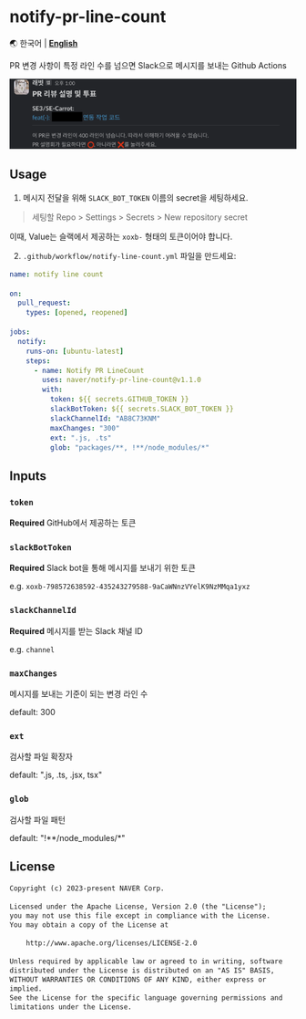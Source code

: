 # notify-pr-line-count

🌏 한국어 | [**English**](README.en.md)

PR 변경 사항이 특정 라인 수를 넘으면 Slack으로 메시지를 보내는 Github Actions

![img1.png](img1.png)

## Usage

1. 메시지 전달을 위해 `SLACK_BOT_TOKEN` 이름의 secret을 세팅하세요.

> 세팅할 Repo > Settings > Secrets > New repository secret

이때, Value는 슬랙에서 제공하는 `xoxb-` 형태의 토큰이어야 합니다.

2. `.github/workflow/notify-line-count.yml` 파일을 만드세요:

```yml
name: notify line count

on:
  pull_request:
    types: [opened, reopened]
    
jobs:
  notify:
    runs-on: [ubuntu-latest]
    steps:
      - name: Notify PR LineCount
        uses: naver/notify-pr-line-count@v1.1.0
        with:
          token: ${{ secrets.GITHUB_TOKEN }}
          slackBotToken: ${{ secrets.SLACK_BOT_TOKEN }}
          slackChannelId: "AB8C73KNM"
          maxChanges: "300"
          ext: ".js, .ts"
          glob: "packages/**, !**/node_modules/*"
```

## Inputs

### `token`

**Required** GitHub에서 제공하는 토큰

### `slackBotToken`

**Required** Slack bot을 통해 메시지를 보내기 위한 토큰

e.g. `xoxb-798572638592-435243279588-9aCaWNnzVYelK9NzMMqa1yxz`

### `slackChannelId`

**Required** 메시지를 받는 Slack 채널 ID

e.g. `channel`

### `maxChanges`

메시지를 보내는 기준이 되는 변경 라인 수

default: 300

### `ext`

검사할 파일 확장자

default: ".js, .ts, .jsx, tsx"

### `glob`

검사할 파일 패턴

default: "!**/node_modules/*"

## License
```
Copyright (c) 2023-present NAVER Corp.

Licensed under the Apache License, Version 2.0 (the "License");
you may not use this file except in compliance with the License.
You may obtain a copy of the License at

    http://www.apache.org/licenses/LICENSE-2.0

Unless required by applicable law or agreed to in writing, software
distributed under the License is distributed on an "AS IS" BASIS,
WITHOUT WARRANTIES OR CONDITIONS OF ANY KIND, either express or implied.
See the License for the specific language governing permissions and
limitations under the License.
```
